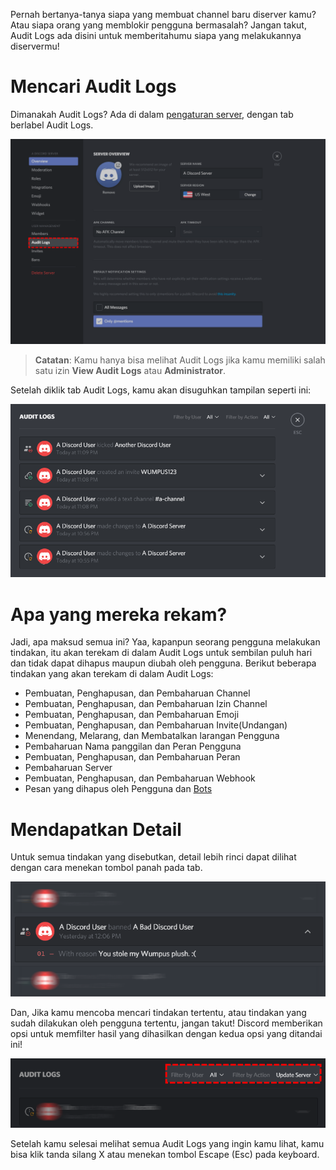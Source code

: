 <!-- TITLE: [ID] Audit Logs -->
<!-- SUBTITLE: Informasi mengenai Audit Logs Discord -->

Pernah bertanya-tanya siapa yang membuat channel baru diserver kamu? Atau siapa orang yang memblokir pengguna bermasalah? Jangan takut, Audit Logs ada disini untuk memberitahumu siapa yang melakukannya diservermu!

# Mencari Audit Logs
Dimanakah Audit Logs? Ada di dalam [pengaturan server](/id/server-settings), dengan tab berlabel Audit Logs.

![Audit Logs 2](/uploads/audit-logs/audit-logs-2.png "Audit Logs 2")

> **Catatan**: Kamu hanya bisa melihat Audit Logs jika kamu memiliki salah satu izin **View Audit Logs** atau **Administrator**.

Setelah diklik tab Audit Logs, kamu akan disuguhkan tampilan seperti ini:

![Audit Logs 3](/uploads/audit-logs/audit-logs-3.png "Audit Logs 3")

# Apa yang mereka rekam?

Jadi, apa maksud semua ini? Yaa, kapanpun seorang pengguna melakukan tindakan, itu akan terekam di dalam Audit Logs untuk sembilan puluh hari dan tidak dapat dihapus maupun diubah oleh pengguna. Berikut beberapa tindakan yang akan terekam di dalam Audit Logs:

* Pembuatan, Penghapusan, dan Pembaharuan Channel
* Pembuatan, Penghapusan, dan Pembaharuan Izin Channel
* Pembuatan, Penghapusan, dan Pembaharuan Emoji
* Pembuatan, Penghapusan, dan Pembaharuan Invite(Undangan)
* Menendang, Melarang, dan Membatalkan larangan Pengguna
* Pembaharuan Nama panggilan dan Peran Pengguna
* Pembuatan, Penghapusan, dan Pembaharuan Peran
* Pembaharuan Server
* Pembuatan, Penghapusan, dan Pembaharuan Webhook
* Pesan yang dihapus oleh Pengguna dan [Bots](/id/bots)


# Mendapatkan Detail
Untuk semua tindakan yang disebutkan, detail lebih rinci dapat dilihat dengan cara menekan tombol panah pada tab.

![Audit Logs 1](/uploads/audit-logs/audit-logs-1.png "Audit Logs 1")

Dan, Jika kamu mencoba mencari tindakan tertentu, atau tindakan yang sudah dilakukan oleh pengguna tertentu, jangan takut! Discord memberikan opsi untuk memfilter hasil yang dihasilkan dengan kedua opsi yang ditandai ini!

![Audit Logs 4](/uploads/audit-logs/audit-logs-4.png "Audit Logs 4")

Setelah kamu selesai melihat semua Audit Logs yang ingin kamu lihat, kamu bisa klik tanda silang X atau menekan tombol Escape (Esc) pada keyboard.